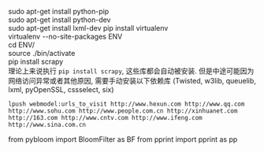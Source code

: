 sudo apt-get install python-pip  
sudo apt-get install python-dev  
sudo apt-get install lxml-dev
pip install virtualenv  
virtualenv --no-site-packages  ENV  
cd ENV/  
source ./bin/activate  
pip install scrapy  
理论上来说执行 `pip install scrapy`, 这些库都会自动被安装. 但是中途可能因为网络访问异常或者其他原因, 需要手动安装以下依赖库 (Twisted, w3lib, queuelib, lxml, pyOpenSSL, cssselect, six)

	lpush webmodel:urls_to_visit http://www.hexun.com http://www.qq.com http://www.sohu.com http://www.people.com.cn http://xinhuanet.com http://163.com http://www.cntv.com http://www.ifeng.com http://www.sina.com.cn 
	
from pybloom import BloomFilter as BF
from pprint import pprint as pp